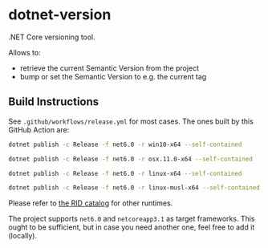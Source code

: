 # dotnet-version

.NET Core versioning tool.

Allows to:

* retrieve the current Semantic Version from the project
* bump or set the Semantic Version to e.g. the current tag

## Build Instructions

See `.github/workflows/release.yml` for most cases. The ones built by this GitHub Action are:

```bash
dotnet publish -c Release -f net6.0 -r win10-x64 --self-contained
```

```bash
dotnet publish -c Release -f net6.0 -r osx.11.0-x64 --self-contained
```

```bash
dotnet publish -c Release -f net6.0 -r linux-x64 --self-contained
```

```bash
dotnet publish -c Release -f net6.0 -r linux-musl-x64 --self-contained
```

Please refer to [the RID catalog](https://docs.microsoft.com/en-us/dotnet/core/rid-catalog) for other runtimes.

The project supports `net6.0` and `netcoreapp3.1` as target frameworks.
This ought to be sufficient, but in case you need another one, feel free to add it (locally).
